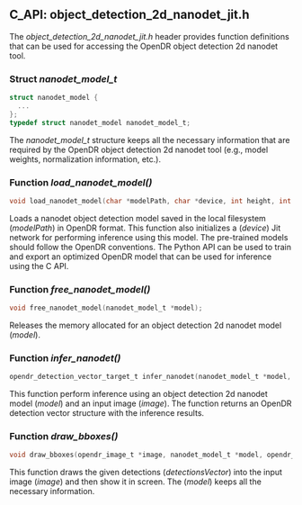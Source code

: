 ## C_API: object_detection_2d_nanodet_jit.h


The *object_detection_2d_nanodet_jit.h* header provides function definitions that can be used for accessing the OpenDR object detection 2d nanodet tool.

### Struct *nanodet_model_t*
```C
struct nanodet_model {
  ...
};
typedef struct nanodet_model nanodet_model_t;
```
The *nanodet_model_t* structure keeps all the necessary information that are required by the OpenDR object detection 2d nanodet tool (e.g., model weights, normalization information, etc.).


### Function *load_nanodet_model()*
```C
void load_nanodet_model(char *modelPath, char *device, int height, int width, float scoreThreshold, nanodet_model_t *model);
```
 Loads a nanodet object detection model saved in the local filesystem (*modelPath*) in OpenDR format.
 This function also initializes a (*device*) Jit network for performing inference using this model.
 The pre-trained models should follow the OpenDR conventions.
 The Python API can be used to train and export an optimized OpenDR model that can be used for inference using the C API.
 
### Function *free_nanodet_model()*
```C
void free_nanodet_model(nanodet_model_t *model);
```
Releases the memory allocated for an object detection 2d nanodet model (*model*).


### Function *infer_nanodet()*
```C
opendr_detection_vector_target_t infer_nanodet(nanodet_model_t *model, opendr_image_t *image);
```
This function perform inference using an object detection 2d nanodet model (*model*) and an input image (*image*).
The function returns an OpenDR detection vector structure with the inference results.


### Function *draw_bboxes()*
```C
void draw_bboxes(opendr_image_t *image, nanodet_model_t *model, opendr_detection_vector_target_t *detectionsVector);
```
This function draws the given detections (*detectionsVector*) into the input image (*image*) and then show it in screen.
The (*model*) keeps all the necessary information.

